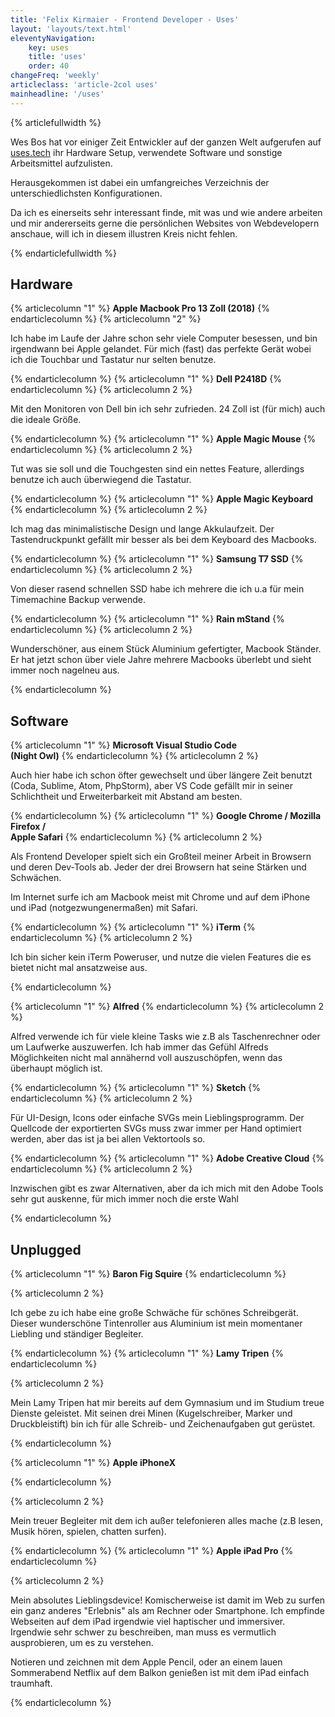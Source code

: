 ```yaml
---
title: 'Felix Kirmaier - Frontend Developer - Uses'
layout: 'layouts/text.html'
eleventyNavigation:
    key: uses
    title: 'uses'
    order: 40
changeFreq: 'weekly'
articleclass: 'article-2col uses'
mainheadline: '/uses'
---
```

{% articlefullwidth %}

Wes Bos hat vor einiger Zeit Entwickler auf der ganzen Welt aufgerufen auf <a href="https://uses.tech/" target="_blank" rel="noopener noreferer">uses.tech</a> ihr Hardware Setup, verwendete Software und sonstige Arbeitsmittel aufzulisten.

Herausgekommen ist dabei ein umfangreiches Verzeichnis der unterschiedlichsten Konfigurationen.

Da ich es einerseits sehr interessant finde, mit was und wie andere arbeiten und mir andererseits gerne die persönlichen Websites von Webdevelopern anschaue, will ich in diesem illustren Kreis nicht fehlen.

{% endarticlefullwidth %}

## Hardware ##

{% articlecolumn "1" %}
<strong>Apple Macbook Pro 13 Zoll (2018)</strong>
{% endarticlecolumn %}
{% articlecolumn "2" %}

Ich habe im Laufe der Jahre schon sehr viele Computer besessen, und bin irgendwann bei Apple gelandet. Für mich (fast) das perfekte Gerät wobei ich die Touchbar und Tastatur nur selten benutze.

{% endarticlecolumn %}
{% articlecolumn "1" %}
<strong>Dell P2418D</strong>
{% endarticlecolumn %}
{% articlecolumn 2 %}

Mit den Monitoren von Dell bin ich sehr zufrieden. 24 Zoll ist (für mich) auch die ideale Größe.

{% endarticlecolumn %}
{% articlecolumn "1" %}
<strong>Apple Magic Mouse</strong>
{% endarticlecolumn %}
{% articlecolumn 2 %}

Tut was sie soll und die Touchgesten sind ein nettes Feature, allerdings benutze ich auch überwiegend die Tastatur.

{% endarticlecolumn %}
{% articlecolumn "1" %}
<strong>Apple Magic Keyboard</strong>
{% endarticlecolumn %}
{% articlecolumn 2 %}

Ich mag das minimalistische Design und lange Akkulaufzeit. Der Tastendruckpunkt gefällt mir besser als bei dem Keyboard des Macbooks.

{% endarticlecolumn %}
{% articlecolumn "1" %}
<strong>Samsung T7 SSD</strong>
{% endarticlecolumn %}
{% articlecolumn 2 %}

Von dieser rasend schnellen SSD habe ich mehrere die ich u.a für mein Timemachine Backup verwende.

{% endarticlecolumn %}
{% articlecolumn "1" %}
<strong>Rain mStand</strong>
{% endarticlecolumn %}
{% articlecolumn 2 %}

Wunderschöner, aus einem Stück Aluminium gefertigter, Macbook Ständer. Er hat jetzt schon über viele Jahre mehrere Macbooks überlebt und sieht immer noch nagelneu aus.

{% endarticlecolumn %}


## Software ##
{% articlecolumn "1" %}
<strong>Microsoft Visual Studio Code<br />(Night Owl)</strong>
{% endarticlecolumn %}
{% articlecolumn 2 %}

Auch hier habe ich schon öfter gewechselt und über längere Zeit benutzt (Coda, Sublime, Atom, PhpStorm), aber VS Code gefällt mir in seiner Schlichtheit und Erweiterbarkeit mit Abstand am besten.

{% endarticlecolumn %}
{% articlecolumn "1" %}
<strong>Google Chrome / Mozilla Firefox /<br />Apple Safari</strong>
{% endarticlecolumn %}
{% articlecolumn 2 %}

Als Frontend Developer spielt sich ein Großteil meiner Arbeit in Browsern und deren Dev-Tools ab. Jeder der drei Browsern hat seine Stärken und Schwächen.

Im Internet surfe ich  am Macbook meist mit Chrome und auf dem iPhone und iPad (notgezwungenermaßen) mit Safari.

{% endarticlecolumn %}
{% articlecolumn "1" %}
<strong>iTerm</strong>
{% endarticlecolumn %}
{% articlecolumn 2 %}

Ich bin sicher kein iTerm Poweruser, und nutze die vielen Features die es bietet nicht mal ansatzweise aus.

{% endarticlecolumn %}

{% articlecolumn "1" %}
<strong>Alfred</strong>
{% endarticlecolumn %}
{% articlecolumn 2 %}

Alfred verwende ich für viele kleine Tasks wie z.B als Taschenrechner oder um Laufwerke auszuwerfen. Ich hab immer das Gefühl Alfreds Möglichkeiten nicht mal annähernd voll auszuschöpfen, wenn das überhaupt möglich ist.

{% endarticlecolumn %}
{% articlecolumn "1" %}
<strong>Sketch</strong>
{% endarticlecolumn %}
{% articlecolumn 2 %}

Für UI-Design, Icons oder einfache SVGs mein Lieblingsprogramm. Der Quellcode der exportierten SVGs muss zwar immer per Hand optimiert werden, aber das ist ja bei allen Vektortools so.

{% endarticlecolumn %}
{% articlecolumn "1" %}
<strong>Adobe Creative Cloud</strong>
{% endarticlecolumn %}
{% articlecolumn 2 %}

Inzwischen gibt es zwar Alternativen, aber da ich mich mit den Adobe Tools sehr gut auskenne, für mich immer noch die erste Wahl

{% endarticlecolumn %}

## Unplugged ##

{% articlecolumn "1" %}
<strong>Baron Fig Squire</strong>
{% endarticlecolumn %}

{% articlecolumn 2 %}

Ich gebe zu ich habe eine große Schwäche für schönes Schreibgerät. Dieser wunderschöne Tintenroller aus Aluminium ist mein momentaner Liebling und ständiger Begleiter.

{% endarticlecolumn %}
{% articlecolumn "1" %}
<strong>Lamy Tripen</strong>
{% endarticlecolumn %}

{% articlecolumn 2 %}

Mein Lamy Tripen hat mir bereits auf dem Gymnasium und im Studium treue Dienste geleistet. Mit seinen drei Minen (Kugelschreiber, Marker und Druckbleistift) bin ich für alle Schreib- und Zeichenaufgaben gut gerüstet.

{% endarticlecolumn %}

{% articlecolumn "1" %}
<strong>Apple iPhoneX</strong>

{% endarticlecolumn %}

{% articlecolumn 2 %}

Mein treuer Begleiter mit dem ich außer telefonieren alles mache (z.B lesen, Musik hören, spielen, chatten surfen).

{% endarticlecolumn %}
{% articlecolumn "1" %}
<strong>Apple iPad Pro</strong>
{% endarticlecolumn %}

{% articlecolumn 2 %}

Mein absolutes Lieblingsdevice! Komischerweise ist damit im Web zu surfen ein ganz anderes "Erlebnis" als am Rechner oder Smartphone. Ich empfinde Webseiten auf dem iPad irgendwie viel haptischer und immersiver. Irgendwie sehr schwer zu beschreiben, man muss es vermutlich ausprobieren, um es zu verstehen.

Notieren und zeichnen mit dem Apple Pencil, oder an einem lauen Sommerabend Netflix auf dem Balkon genießen ist mit dem iPad einfach traumhaft.

{% endarticlecolumn %}
